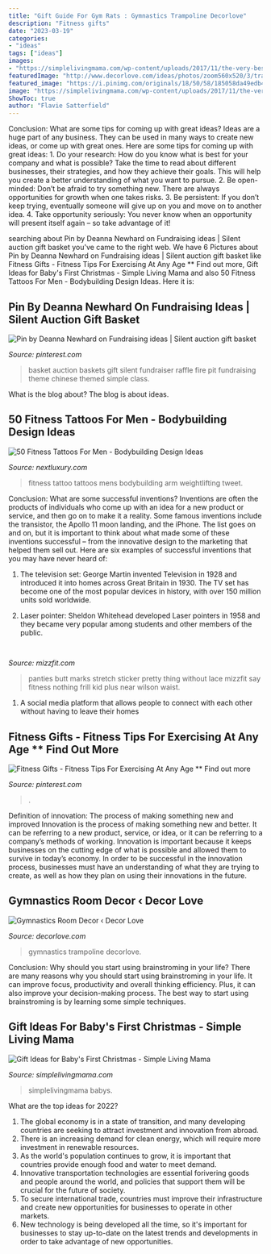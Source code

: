 ```yaml
---
title: "Gift Guide For Gym Rats : Gymnastics Trampoline Decorlove"
description: "Fitness gifts"
date: "2023-03-19"
categories:
- "ideas"
tags: ["ideas"]
images:
- "https://simplelivingmama.com/wp-content/uploads/2017/11/the-very-best-gifts-for-babys-first-christmas-512x1024.jpg"
featuredImage: "http://www.decorlove.com/ideas/photos/zoom560x520/3/trampoline-floor-its-like-my-own-padded-cell.jpg"
featured_image: "https://i.pinimg.com/originals/18/50/58/185058da49edb45116aa4089651c15c5.jpg"
image: "https://simplelivingmama.com/wp-content/uploads/2017/11/the-very-best-gifts-for-babys-first-christmas-512x1024.jpg"
ShowToc: true
author: "Flavie Satterfield"
---
```



Conclusion: What are some tips for coming up with great ideas?
Ideas are a huge part of any business. They can be used in many ways to create new ideas, or come up with great ones. Here are some tips for coming up with great ideas: 1. Do your research: How do you know what is best for your company and what is possible? Take the time to read about different businesses, their strategies, and how they achieve their goals. This will help you create a better understanding of what you want to pursue. 2. Be open-minded: Don’t be afraid to try something new. There are always opportunities for growth when one takes risks. 3. Be persistent: If you don’t keep trying, eventually someone will give up on you and move on to another idea. 4. Take opportunity seriously: You never know when an opportunity will present itself again – so take advantage of it! 
	

		
searching about Pin by Deanna Newhard on Fundraising ideas | Silent auction gift basket you've came to the right web. We have 6 Pictures about Pin by Deanna Newhard on Fundraising ideas | Silent auction gift basket like Fitness Gifts - Fitness Tips For Exercising At Any Age ** Find out more, Gift Ideas for Baby&#039;s First Christmas - Simple Living Mama and also 50 Fitness Tattoos For Men - Bodybuilding Design Ideas. Here it is:
		
    
## Pin By Deanna Newhard On Fundraising Ideas | Silent Auction Gift Basket

<img loading=lazy src="https://i.pinimg.com/originals/18/50/58/185058da49edb45116aa4089651c15c5.jpg" onerror="this.onerror=null;this.src='https://tse3.mm.bing.net/th?id=OIP.dAcOruYCWNgvU7KiA7NLQgHaJ4&amp;pid=15.1';" alt="Pin by Deanna Newhard on Fundraising ideas | Silent auction gift basket">

_Source: pinterest.com_

>basket auction baskets gift silent fundraiser raffle fire pit fundraising theme chinese themed simple class. 

	

What is the blog about?
The blog is about ideas.

    
## 50 Fitness Tattoos For Men - Bodybuilding Design Ideas

<img loading=lazy src="http://nextluxury.com/wp-content/uploads/mens-45-pound-freeway-fitness-tattoo-ideas-on-arm.jpg" onerror="this.onerror=null;this.src='https://tse2.mm.bing.net/th?id=OIP.BPAYH6euTm0iqPyM1Bg7OgHaF_&amp;pid=15.1';" alt="50 Fitness Tattoos For Men - Bodybuilding Design Ideas">

_Source: nextluxury.com_

>fitness tattoo tattoos mens bodybuilding arm weightlifting tweet. 

	

Conclusion: What are some successful inventions?
Inventions are often the products of individuals who come up with an idea for a new product or service, and then go on to make it a reality. Some famous inventions include the transistor, the Apollo 11 moon landing, and the iPhone. The list goes on and on, but it is important to think about what made some of these inventions successful – from the innovative design to the marketing that helped them sell out. Here are six examples of successful inventions that you may have never heard of:
1. The television set: George Martin invented Television in 1928 and introduced it into homes across Great Britain in 1930. The TV set has become one of the most popular devices in history, with over 150 million units sold worldwide.

2. Laser pointer: Sheldon Whitehead developed Laser pointers in 1958 and they became very popular among students and other members of the public.

    
## 

<img loading=lazy src="http://www.mizzfit.com/Public/Files/post/fitness_retail_associate_job_athleta_mizzfit_bb34d7d823.jpg" onerror="this.onerror=null;this.src='https://tse4.mm.bing.net/th?id=OIP.FziRcXSD2WZaE9F8ScLOIwHaDa&amp;pid=15.1';" alt="">

_Source: mizzfit.com_

>panties butt marks stretch sticker pretty thing without lace mizzfit say fitness nothing frill kid plus near wilson waist. 

	

1. A social media platform that allows people to connect with each other without having to leave their homes 

    
## Fitness Gifts - Fitness Tips For Exercising At Any Age ** Find Out More

<img loading=lazy src="https://i.pinimg.com/736x/7b/41/20/7b4120713b9af8e93c3e6781dda51653.jpg" onerror="this.onerror=null;this.src='https://tse2.mm.bing.net/th?id=OIP.VvtPOM89ID2flALj98ajRwHaLH&amp;pid=15.1';" alt="Fitness Gifts - Fitness Tips For Exercising At Any Age ** Find out more">

_Source: pinterest.com_

>. 

	

Definition of innovation: The process of making something new and improved
Innovation is the process of making something new and better. It can be referring to a new product, service, or idea, or it can be referring to a company’s methods of working. Innovation is important because it keeps businesses on the cutting edge of what is possible and allowed them to survive in today’s economy. In order to be successful in the innovation process, businesses must have an understanding of what they are trying to create, as well as how they plan on using their innovations in the future.

    
## Gymnastics Room Decor ‹ Decor Love

<img loading=lazy src="http://www.decorlove.com/ideas/photos/zoom560x520/3/trampoline-floor-its-like-my-own-padded-cell.jpg" onerror="this.onerror=null;this.src='https://tse2.mm.bing.net/th?id=OIP.qQwe7c4NTFbNz1jnkaz_cwHaG4&amp;pid=15.1';" alt="Gymnastics Room Decor ‹ Decor Love">

_Source: decorlove.com_

>gymnastics trampoline decorlove. 

	

Conclusion: Why should you start using brainstroming in your life?
There are many reasons why you should start using brainstroming in your life. It can improve focus, productivity and overall thinking efficiency. Plus, it can also improve your decision-making process. The best way to start using brainstroming is by learning some simple techniques.

    
## Gift Ideas For Baby&#039;s First Christmas - Simple Living Mama

<img loading=lazy src="https://simplelivingmama.com/wp-content/uploads/2017/11/the-very-best-gifts-for-babys-first-christmas-512x1024.jpg" onerror="this.onerror=null;this.src='https://tse4.mm.bing.net/th?id=OIP.U4eTGp8JGNz-gKNm9C0pxwHaO0&amp;pid=15.1';" alt="Gift Ideas for Baby&#039;s First Christmas - Simple Living Mama">

_Source: simplelivingmama.com_

>simplelivingmama babys. 

	

What are the top ideas for 2022?
1. The global economy is in a state of transition, and many developing countries are seeking to attract investment and innovation from abroad.
2. There is an increasing demand for clean energy, which will require more investment in renewable resources.
3. As the world's population continues to grow, it is important that countries provide enough food and water to meet demand.
4. Innovative transportation technologies are essential forivering goods and people around the world, and policies that support them will be crucial for the future of society.
5. To secure international trade, countries must improve their infrastructure and create new opportunities for businesses to operate in other markets.
6. New technology is being developed all the time, so it's important for businesses to stay up-to-date on the latest trends and developments in order to take advantage of new opportunities.

